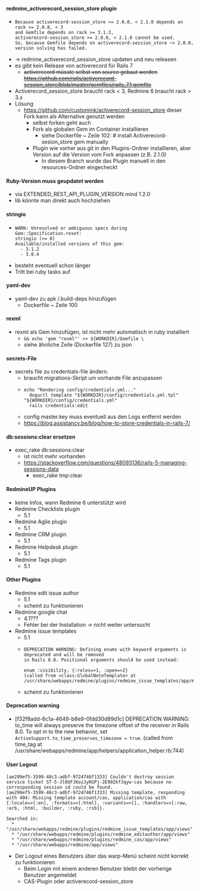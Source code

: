 #### redmine_activerecord_session_store plugin 
  * ``` shell
    Because activerecord-session_store >= 2.0.0, < 2.1.0 depends on rack >= 2.0.8, < 3
    and Gemfile depends on rack >= 3.1.3,
    activerecord-session_store >= 2.0.0, < 2.1.0 cannot be used.
    So, because Gemfile depends on activerecord-session_store ~> 2.0.0,
    version solving has failed.
    ```
  * -> redmine_activerecord_session_store updaten und neu releasen
  * es gibt kein Release von activerecord für Rails 7
    * ~~activerecord müsste selbst von source gebaut werden https://github.com/rails/activerecord-session_store/blob/master/gemfiles/rails_7.1.gemfile~~
  * Activerecord_session_store braucht rack < 3, Redmine 6 braucht rack > 3.x
  * Lösung
    * https://github.com/customink/activerecord-session_store dieser Fork kann als Alternative genutzt werden
      * selbst forken geht auch
      * Fork als globalen Gem im Container installieren
        * siehe Dockerfile ~ Zeile 102: # install Activerecord-sesion_store gem manually
      * Plugin wie vorher aus git in den Plugins-Ordner installieren, aber Version auf die Version vom Fork anpassen (z.B. 2.1.0)
        * In diesem Branch wurde das Plugin manuell in den resources-Ordner eingecheckt
#### Ruby-Version muss geupdatet werden
  * via EXTENDED_REST_API_PLUGIN_VERSION mind 1.2.0
  * lib könnte man direkt auch hochziehen
#### stringio
  * ``` shell
    WARN: Unresolved or ambiguous specs during Gem::Specification.reset:
    stringio (>= 0)
    Available/installed versions of this gem:
      - 3.1.2
      - 3.0.4
    ```
  * besteht eventuell schon länger
  * Tritt bei ruby tasks auf
#### yaml-dev
* yaml-dev zu apk /.build-deps hinzufügen
  * Dockerfile ~ Zeile 100
#### rexml
* rexml als Gem hinzufügen, ist nicht mehr automatisch in ruby installiert
  *  `&& echo 'gem "rexml"' >> ${WORKDIR}/Gemfile \`
  * siehe ähnliche Zeile (Dockerfile 127) zu json
#### secrets-File
* secrets file zu credentials-file ändern.
  * braucht migrations-Skript um vorhande File anzupassen
  * ```
    echo "Rendering config/credentials.yml..."
      doguctl template "${WORKDIR}/config/credentials.yml.tpl" "${WORKDIR}/config/credentials.yml"
      rails credentials:edit
    ```
  * config master.key muss eventuell aus den Logs entfernt werden
  * https://blog.assistancy.be/blog/how-to-store-credentials-in-rails-7/
#### db:sessions:clear ersetzen
* exec_rake db:sessions:clear
  * ist nicht mehr vorhanden
  * https://stackoverflow.com/questions/48093136/rails-5-managing-sessions-data
    * exec_rake tmp:clear
#### RedmineUP Plugins
  * keine Infos, wann Redmine 6 unterstützt wird
  * Redmine Checklists plugin
    * 5.1
  * Redmine Agile plugin
    * 5.1
  * Redmine CRM plugin
    * 5.1
  * Redmine Helpdesk plugin
    * 5.1
  * Redmine Tags plugin
    * 5.1
#### Other Plugins
  * Redmine edit issue author
    * 5.1
    * scheint zu funktionieren
  * Redmine google chat
    * 4.1???
    * Fehler bei der Installation -> nicht weiter untersucht
  * Redmine issue templates
    * 5.1
    * ``` shell
      DEPRECATION WARNING: Defining enums with keyword arguments is deprecated and will be removed
      in Rails 8.0. Positional arguments should be used instead:

      enum :visibility, {:roles=>1, :open=>2}
      (called from <class:GlobalNoteTemplate> at /usr/share/webapps/redmine/plugins/redmine_issue_templates/app/models/global_note_template.rb:33)
    * scheint zu funktionieren
#### Deprecation warning
* [f32f8add-6c1a-4649-b8e9-0fdd30d89d1c] DEPRECATION WARNING: to_time will always preserve the timezone offset of the receiver in Rails 8.0. To opt in to the new behavior, set `ActiveSupport.to_time_preserves_timezone = true`. (called from time_tag at /usr/share/webapps/redmine/app/helpers/application_helper.rb:744)
#### User Logout
```shell
[ae299ef5-3599-48c3-adbf-9724746f1333] Couldn't destroy session service ticket ST-5-Jl0UFJKozJyKGPj-2E902kfJqyw-cas because no corresponding session id could be found.
[ae299ef5-3599-48c3-adbf-9724746f1333] Missing template, responding with 404: Missing template account/cas, application/cas with {:locale=>[:en], :formats=>[:html], :variants=>[], :handlers=>[:raw, :erb, :html, :builder, :ruby, :rsb]}.

Searched in:
  * "/usr/share/webapps/redmine/plugins/redmine_issue_templates/app/views"
  * "/usr/share/webapps/redmine/plugins/redmine_editauthor/app/views"
  * "/usr/share/webapps/redmine/plugins/redmine_cas/app/views"
  * "/usr/share/webapps/redmine/app/views"

```
* Der Logout eines Benutzers über das warp-Menü scheint nicht korrekt zu funktionieren
  * Beim Login mit einem anderen Benutzer bleibt der vorherige Benutzer angemeldet
  * CAS-Plugin oder activerecord-session_store